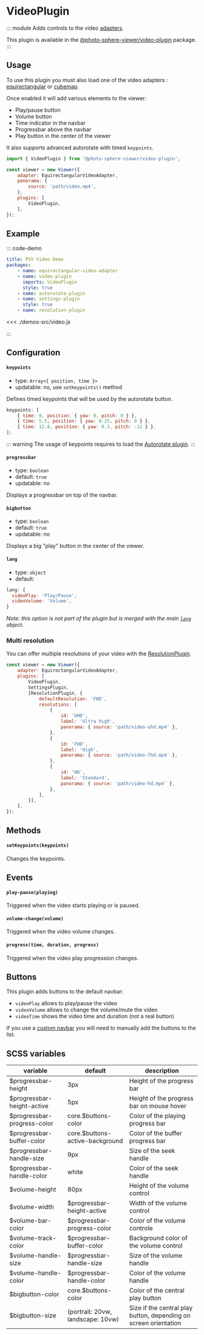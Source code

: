# VideoPlugin <Badge text="Styles"/>

<Badges module="video-plugin"/>

::: module
<ApiButton page="modules/VideoPlugin.html"/>
Adds controls to the video [adapters](../guide/adapters/).

This plugin is available in the [@photo-sphere-viewer/video-plugin](https://www.npmjs.com/package/@photo-sphere-viewer/video-plugin) package.
:::

## Usage

To use this plugin you must also load one of the video adapters : [equirectangular](../guide/adapters/equirectangular-video.md) or [cubemap](../guide/adapters/cubemap-video.md).

Once enabled it will add various elements to the viewer:

-   Play/pause button
-   Volume button
-   Time indicator in the navbar
-   Progressbar above the navbar
-   Play button in the center of the viewer

It also supports advanced autorotate with timed `keypoints`.

```js
import { VideoPlugin } from '@photo-sphere-viewer/video-plugin';

const viewer = new Viewer({
    adapter: EquirectangularVideoAdapter,
    panorama: {
        source: 'path/video.mp4',
    },
    plugins: [
        VideoPlugin,
    ],
});
```

## Example

::: code-demo

```yaml
title: PSV Video Demo
packages:
    - name: equirectangular-video-adapter
    - name: video-plugin
      imports: VideoPlugin
      style: true
    - name: autorotate-plugin
    - name: settings-plugin
      style: true
    - name: resolution-plugin
```

<<< ./demos-src/video.js

:::

## Configuration

#### `keypoints`

-   type: `Array<{ position, time }>`
-   updatable: no, use `setKeypoints()` method

Defines timed keypoints that will be used by the autorotate button.

```js
keypoints: [
    { time: 0, position: { yaw: 0, pitch: 0 } },
    { time: 5.5, position: { yaw: 0.25, pitch: 0 } },
    { time: 12.8, position: { yaw: 0.3, pitch: -12 } },
];
```

::: warning
The usage of keypoints requires to load the [Autorotate plugin](./autorotate.md).
:::

#### `progressbar`

-   type: `boolean`
-   default: `true`
-   updatable: no

Displays a progressbar on top of the navbar.

#### `bigbutton`

-   type: `boolean`
-   default: `true`
-   updatable: no

Displays a big "play" button in the center of the viewer.

#### `lang`

-   type: `object`
-   default:

```js
lang: {
  videoPlay: 'Play/Pause',
  videoVolume: 'Volume',
}
```

_Note: this option is not part of the plugin but is merged with the main [`lang`](../guide/config.md#lang) object._

### Multi resolution

You can offer multiple resolutions of your video with the [ResolutionPlugin](./resolution.md).

```js
const viewer = new Viewer({
    adapter: EquirectangularVideoAdapter,
    plugins: [
        VideoPlugin,
        SettingsPlugin,
        [ResolutionPlugin, {
            defaultResolution: 'FHD',
            resolutions: [
                {
                    id: 'UHD',
                    label: 'Ultra high',
                    panorama: { source: 'path/video-uhd.mp4' },
                },
                {
                    id: 'FHD',
                    label: 'High',
                    panorama: { source: 'path/video-fhd.mp4' },
                },
                {
                    id: 'HD',
                    label: 'Standard',
                    panorama: { source: 'path/video-hd.mp4' },
                },
            ],
        }],
    ],
});
```

## Methods

#### `setKeypoints(keypoints)`

Changes the keypoints.

## Events

#### `play-pause(playing)`

Triggered when the video starts playing or is paused.

#### `volume-change(volume)`

Triggered when the video volume changes.

#### `progress(time, duration, progress)`

Triggered when the video play progression changes.

## Buttons

This plugin adds buttons to the default navbar:

-   `videoPlay` allows to play/pause the video
-   `videoVolume` allows to change the volume/mute the video
-   `videoTime` shows the video time and duration (not a real button)

If you use a [custom navbar](../guide/navbar.md) you will need to manually add the buttons to the list.

## SCSS variables

| variable                    | default                              | description                                                      |
| --------------------------- | ------------------------------------ | ---------------------------------------------------------------- |
| $progressbar-height         | 3px                                  | Height of the progress bar                                       |
| $progressbar-height-active  | 5px                                  | Height of the progress bar on mouse hover                        |
| $progressbar-progress-color | core.$buttons-color                  | Color of the playing progress bar                                |
| $progressbar-buffer-color   | core.$buttons-active-background      | Color of the buffer progress bar                                 |
| $progressbar-handle-size    | 9px                                  | Size of the seek handle                                          |
| $progressbar-handle-color   | white                                | Color of the seek handle                                         |
| $volume-height              | 80px                                 | Height of the volume control                                     |
| $volume-width               | $progressbar-height-active           | Width of the volume control                                      |
| $volume-bar-color           | $progressbar-progress-color          | Color of the volume controle                                     |
| $volume-track-color         | $progressbar-buffer-color            | Background color of the volume control                           |
| $volume-handle-size         | $progressbar-handle-size             | Size of the volume handle                                        |
| $volume-handle-color        | $progressbar-handle-color            | Color of the volume handle                                       |
| $bigbutton-color            | core.$buttons-color                  | Color of the central play button                                 |
| $bigbutton-size             | (portrait: 20vw,<br>landscape: 10vw) | Size if the central play button, depending on screen orientation |
